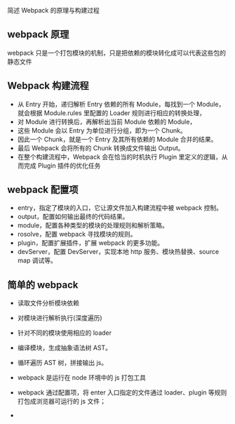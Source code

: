 简述 Webpack 的原理与构建过程

## webpack 原理

webpack 只是一个打包模块的机制，只是把依赖的模块转化成可以代表这些包的静态文件

## Webpack 构建流程

- 从 Entry 开始，递归解析 Entry 依赖的所有 Module，每找到一个 Module，就会根据 Module.rules 里配置的 Loader 规则进行相应的转换处理，
- 对 Module 进行转换后，再解析出当前 Module 依赖的 Module，
- 这些 Module 会以 Entry 为单位进行分组，即为一个 Chunk。
- 因此一个 Chunk，就是一个 Entry 及其所有依赖的 Module 合并的结果。
- 最后 Webpack 会将所有的 Chunk 转换成文件输出 Output。
- 在整个构建流程中，Webpack 会在恰当的时机执行 Plugin 里定义的逻辑，从而完成 Plugin 插件的优化任务

## webpack 配置项

- entry，指定了模块的入口，它让源文件加入构建流程中被 webpack 控制。
- output，配置如何输出最终的代码结果。
- module，配置各种类型的模块的处理规则和解析策略。
- rosolve，配置 webpack 寻找模块的规则。
- plugin，配置扩展插件，扩展 webpack 的更多功能。
- devServer，配置 DevServer，实现本地 http 服务、模块热替换、source map 调试等。

## 简单的 webpack

- 读取文件分析模块依赖
- 对模块进行解析执行(深度遍历)
- 针对不同的模块使用相应的 loader
- 编译模块，生成抽象语法树 AST。
- 循环遍历 AST 树，拼接输出 js。

- webpack 是运行在 node 环境中的 js 打包工具
- webpack 通过配置项，将 enter 入口指定的文件通过 loader、plugin 等规则打包成浏览器可运行的 js 文件；
-

